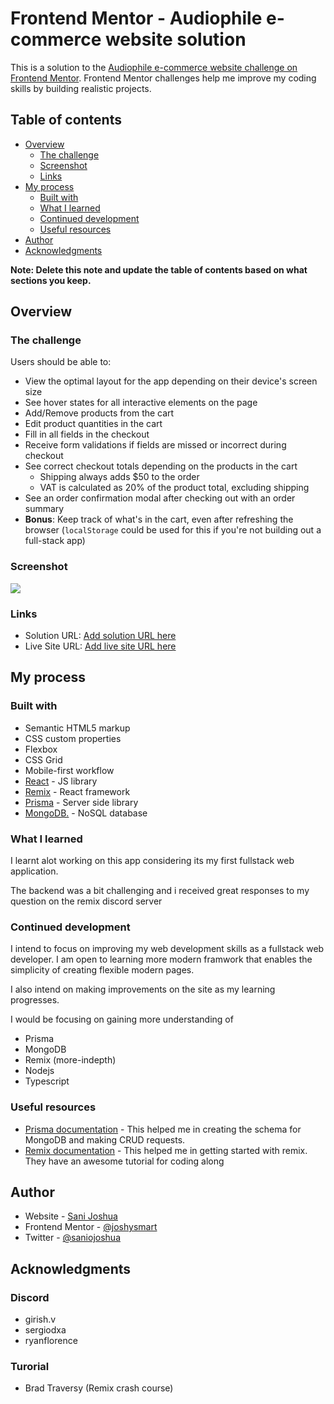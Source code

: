 # Frontend Mentor - Audiophile e-commerce website solution

This is a solution to the [Audiophile e-commerce website challenge on Frontend Mentor](https://www.frontendmentor.io/challenges/audiophile-ecommerce-website-C8cuSd_wx). Frontend Mentor challenges help me improve my coding skills by building realistic projects.

## Table of contents

- [Overview](#overview)
  - [The challenge](#the-challenge)
  - [Screenshot](#screenshot)
  - [Links](#links)
- [My process](#my-process)
  - [Built with](#built-with)
  - [What I learned](#what-i-learned)
  - [Continued development](#continued-development)
  - [Useful resources](#useful-resources)
- [Author](#author)
- [Acknowledgments](#acknowledgments)

**Note: Delete this note and update the table of contents based on what sections you keep.**

## Overview

### The challenge

Users should be able to:

- View the optimal layout for the app depending on their device's screen size
- See hover states for all interactive elements on the page
- Add/Remove products from the cart
- Edit product quantities in the cart
- Fill in all fields in the checkout
- Receive form validations if fields are missed or incorrect during checkout
- See correct checkout totals depending on the products in the cart
  - Shipping always adds $50 to the order
  - VAT is calculated as 20% of the product total, excluding shipping
- See an order confirmation modal after checking out with an order summary
- **Bonus**: Keep track of what's in the cart, even after refreshing the browser (`localStorage` could be used for this if you're not building out a full-stack app)

### Screenshot

![](./public/assets/screenshot/Screenshot-Desktop.jpg)

### Links

- Solution URL: [Add solution URL here](https://www.frontendmentor.io/solutions/fullstack-audiophile-ecommerce-website-built-using-remix-DTB995L48)
- Live Site URL: [Add live site URL here](https://audiophile-ecommerce-website-self.vercel.app/)

## My process

### Built with

- Semantic HTML5 markup
- CSS custom properties
- Flexbox
- CSS Grid
- Mobile-first workflow
- [React](https://reactjs.org/) - JS library
- [Remix](https://remix.run/) - React framework
- [Prisma](https://www.prisma.io/) - Server side library
- [MongoDB.](https://www.mongodb.com/) - NoSQL database

### What I learned

I learnt alot working on this app considering its my first fullstack web application.

The backend was a bit challenging and i received great responses to my question on the remix discord server

### Continued development

I intend to focus on improving my web development skills as a fullstack web developer. I am open to learning more modern framwork that enables the simplicity of creating flexible modern pages.

I also intend on making improvements on the site as my learning progresses.

I would be focusing on gaining more understanding of

- Prisma
- MongoDB
- Remix (more-indepth)
- Nodejs
- Typescript

### Useful resources

- [Prisma documentation](https://www.prisma.io/docs/concepts/components/prisma-schema) - This helped me in creating the schema for MongoDB and making CRUD requests.
- [Remix documentation](https://remix.run/docs/en/v1) - This helped me in getting started with remix. They have an awesome tutorial for coding along

## Author

- Website - [Sani Joshua](https://joshysmart.vercel.app/)
- Frontend Mentor - [@joshysmart](https://www.frontendmentor.io/profile/joshysmart)
- Twitter - [@saniojoshua](https://www.twitter.com/saniojoshua)

## Acknowledgments

### Discord

- girish.v
- sergiodxa
- ryanflorence

### Turorial

- Brad Traversy (Remix crash course)
